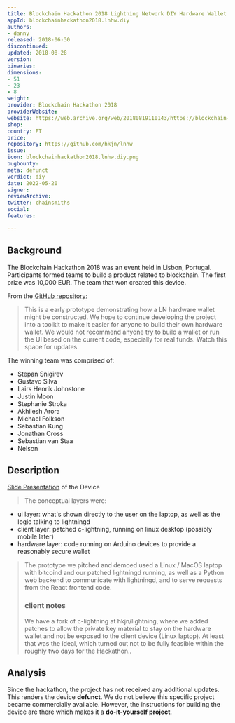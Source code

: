 ```yaml
---
title: Blockchain Hackathon 2018 Lightning Network DIY Hardware Wallet
appId: blockchainhackathon2018.lnhw.diy
authors:
- danny
released: 2018-06-30
discontinued: 
updated: 2018-08-28
version: 
binaries: 
dimensions:
- 51
- 23
- 8
weight: 
provider: Blockchain Hackathon 2018
providerWebsite: 
website: https://web.archive.org/web/20180819110143/https://blockchain-hackathon.com/
shop: 
country: PT
price: 
repository: https://github.com/hkjn/lnhw
issue: 
icon: blockchainhackathon2018.lnhw.diy.png
bugbounty: 
meta: defunct
verdict: diy
date: 2022-05-20
signer: 
reviewArchive: 
twitter: chainsmiths
social: 
features: 

---
```


## Background 

The Blockchain Hackathon 2018 was an event held in Lisbon, Portugal. Participants formed teams to build a product related to blockchain. The first prize was 10,000 EUR. The team that won created this device. 

From the [GitHub repository:](https://github.com/hkjn/lnhw)

> This is a early prototype demonstrating how a LN hardware wallet might be constructed. We hope to continue developing the project into a toolkit to make it easier for anyone to build their own hardware wallet. We would not recommend anyone try to build a wallet or run the UI based on the current code, especially for real funds. Watch this space for updates.

The winning team was comprised of: 

- Stepan Snigirev
- Gustavo Silva
- Lairs Henrik Johnstone
- Justin Moon
- Stephanie Stroka
- Akhilesh Arora
- Michael Folkson
- Sebastian Kung 
- Jonathan Cross 
- Sebastian van Staa
- Nelson 

## Description 

[Slide Presentation](https://github.com/hkjn/lnhw/blob/master/chainhack-slides.pdf) of the Device

> The conceptual layers were:
> 
- ui layer: what's shown directly to the user on the laptop, as well as the logic talking to lightningd
- client layer: patched c-lightning, running on linux desktop (possibly mobile later)
- hardware layer: code running on Arduino devices to provide a reasonably secure wallet
>
> The prototype we pitched and demoed used a Linux / MacOS laptop with bitcoind and our patched lightningd running, as well as a Python web backend to communicate with lightningd, and to serve requests from the React frontend code.
>
> ### client notes
>
> We have a fork of c-lightning at hkjn/lightning, where we added patches to allow the private key material to stay on the hardware wallet and not be exposed to the client device (Linux laptop). At least that was the ideal, which turned out not to be fully feasible within the roughly two days for the Hackathon..

## Analysis 

Since the hackathon, the project has not received any additional updates. This renders the device **defunct**. We do not believe this specific project became commercially available. However, the instructions for building the device are there which makes it a **do-it-yourself project**.